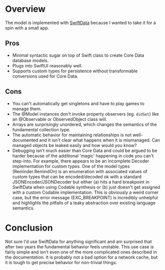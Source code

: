 # Overview
The model is implemented with [SwiftData](https://developer.apple.com/documentation/swiftdata) because I wanted to take it for a spin with a small app.

## Pros

- Minimal syntactic sugar on top of Swift class to create Core Data database models.
- Plugs into SwiftUI reasonably well.
- Supports custom types for persistence without transformable conversions used for Core Data. 


## Cons

- You can't automatically get singletons and have to play games to manage them.
- The @Model instances don't invoke property observers (eg. `didSet`) like an @Observable or ObservedObject class will.
- Arrays are surprisingly unordered, which changes the semantics of the fundamental collection type.
- The automatic behavior for maintaining relationships is not well-documented and it isn't clear what happens when it is mismanaged.  Can managed objects be leaked easily and how would you know?
- Debugging isn't much easier than Core Data and could be argued to be harder because of the additional 'magic' happening in code you can't step-into.  For example, there appears to be an incomplete Decoder implementation for custom types.  One of the model types (Reminder.RemindOn) is an enumeration with associated values of custom types that can be encoded/decoded ok with a standard JSONEncoder/JSONDecoder but either (a) hits a hard breakpoint in SwiftData when using Codable synthesis or (b) just doesn't get assigned with a custom Codable implementation.  This is obviously a weird corner case, but the error message (EXC_BREAKPOINT) is incredibly unhelpful and highlights the pitfalls of a leaky abstraction over existing language semantics.


# Conclusion
Not sure I'd use SwiftData for anything significant and am surprised that after two years the fundamental behavior feels unstable.  This use case is fairly simple and isn't even one of the more complicated ones described in the documentation.  It is probably not a bad option for a network cache, but it is tough to get precise behavior for non-trivial things. 
